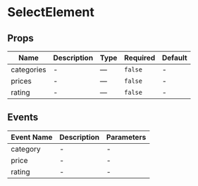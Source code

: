 # SelectElement

## Props

<!-- @vuese:SelectElement:props:start -->
|Name|Description|Type|Required|Default|
|---|---|---|---|---|
|categories|-|—|`false`|-|
|prices|-|—|`false`|-|
|rating|-|—|`false`|-|

<!-- @vuese:SelectElement:props:end -->


## Events

<!-- @vuese:SelectElement:events:start -->
|Event Name|Description|Parameters|
|---|---|---|
|category|-|-|
|price|-|-|
|rating|-|-|

<!-- @vuese:SelectElement:events:end -->


